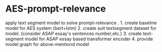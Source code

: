 # AES-prompt-relevance
apply text segment model to solve prompt-relevance . 1. create baseline model for AES system (bert+lstm)  2. create suit textsegment dataset for model.  (consider ASAP essay's sentences number,etc.)  3. create text-segment model for ASAP essay based transformer encoder  4. provide model graph for above-mentiond model 
